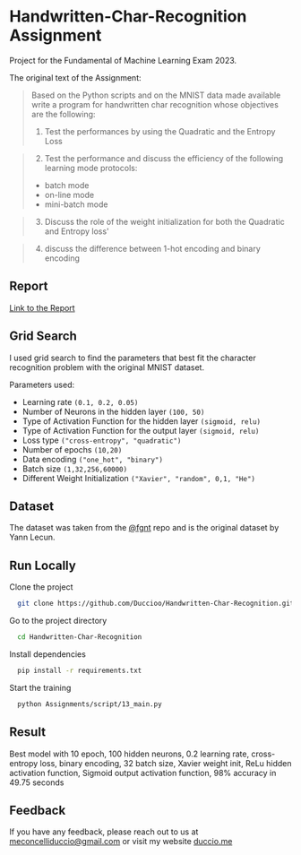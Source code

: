 # Handwritten-Char-Recognition Assignment
Project for the Fundamental of Machine Learning Exam 2023.

The original text of the Assignment:

> Based on the Python scripts and on the MNIST data made available write a program for handwritten char recognition whose objectives are the following:
>
> 1. Test the performances by using the Quadratic and the Entropy Loss

> 2.  Test the performance and discuss the efficiency of the following learning mode protocols:
>
> - batch mode
> - on-line mode
> - mini-batch mode

> 3.  Discuss the role of the weight initialization for both the Quadratic and Entropy loss'

> 4. discuss the difference between 1-hot encoding and binary encoding

## Report
[Link to the Report](https://duccioo.github.io/Handwritten-Char-Recognition/report_ML_MNIST.pdf)
## Grid Search

I used grid search to find the parameters that best fit the character recognition problem with the original MNIST dataset.

Parameters used:

- Learning rate `(0.1, 0.2, 0.05)`
- Number of Neurons in the hidden layer `(100, 50)`
- Type of Activation Function for the hidden layer `(sigmoid, relu)`
- Type of Activation Function for the output layer `(sigmoid, relu)`
- Loss type `("cross-entropy", "quadratic")`
- Number of epochs `(10,20)`
- Data encoding `("one_hot", "binary")`
- Batch size `(1,32,256,60000)`
- Different Weight Initialization `("Xavier", "random", 0,1, "He")`

## Dataset

The dataset was taken from the [@fgnt](https://github.com/fgnt/mnist) repo and is the original dataset by Yann Lecun.

## Run Locally

Clone the project

```bash
  git clone https://github.com/Duccioo/Handwritten-Char-Recognition.git
```

Go to the project directory

```bash
  cd Handwritten-Char-Recognition
```

Install dependencies

```bash
  pip install -r requirements.txt
```

Start the training

```bash
  python Assignments/script/13_main.py
```

## Result
Best model with 10 epoch,	100 hidden neurons,	0.2 learning rate,	cross-entropy loss,	binary encoding,	32 batch size, 	Xavier weight init,	ReLu hidden activation function,	Sigmoid output activation function, 98% accuracy in	49.75 seconds


## Feedback

If you have any feedback, please reach out to us at meconcelliduccio@gmail.com or visit my website [duccio.me](http://www.duccio.me)
